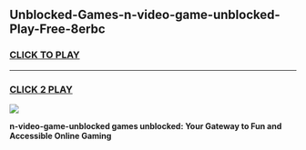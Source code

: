 
## Unblocked-Games-n-video-game-unblocked-Play-Free-8erbc
<h3>
<a href="https://premium76.site?title=n-video-game-unblocked&ref=10A">CLICK TO PLAY</a></h3>
<hr>

<h3>
<a href="https://premium76.site?title=n-video-game-unblocked&ref=10A">CLICK 2 PLAY</a>
  
</h3>

<a href="https://premium76.site?title=n-video-game-unblocked&ref=10A"><img src="https://clearcache.store/games.png"></a>


**n-video-game-unblocked games unblocked: Your Gateway to Fun and Accessible Online Gaming**
